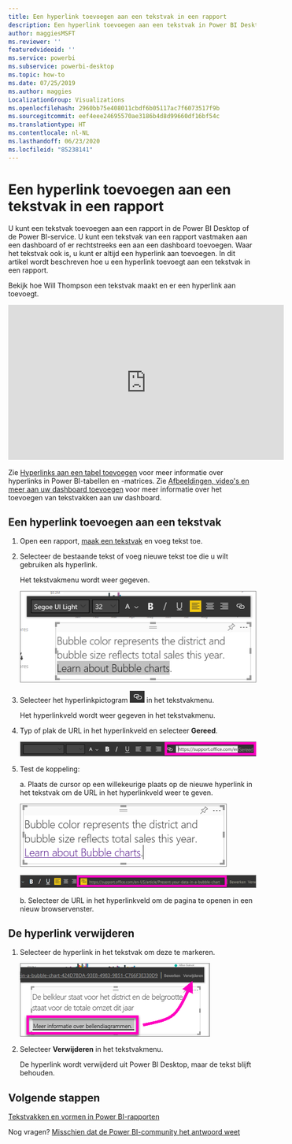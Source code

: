 ```yaml
---
title: Een hyperlink toevoegen aan een tekstvak in een rapport
description: Een hyperlink toevoegen aan een tekstvak in Power BI Desktop en de Power BI-service
author: maggiesMSFT
ms.reviewer: ''
featuredvideoid: ''
ms.service: powerbi
ms.subservice: powerbi-desktop
ms.topic: how-to
ms.date: 07/25/2019
ms.author: maggies
LocalizationGroup: Visualizations
ms.openlocfilehash: 2960bb75e408011cbdf6b05117ac7f6073517f9b
ms.sourcegitcommit: eef4eee24695570ae3186b4d8d99660df16bf54c
ms.translationtype: HT
ms.contentlocale: nl-NL
ms.lasthandoff: 06/23/2020
ms.locfileid: "85238141"
---
```

# <a name="add-a-hyperlink-to-a-text-box-in-a-report"></a>Een hyperlink toevoegen aan een tekstvak in een rapport
U kunt een tekstvak toevoegen aan een rapport in de Power BI Desktop of de Power BI-service. U kunt een tekstvak van een rapport vastmaken aan een dashboard of er rechtstreeks een aan een dashboard toevoegen. Waar het tekstvak ook is, u kunt er altijd een hyperlink aan toevoegen. In dit artikel wordt beschreven hoe u een hyperlink toevoegt aan een tekstvak in een rapport. 


Bekijk hoe Will Thompson een tekstvak maakt en er een hyperlink aan toevoegt. 

<iframe width="560" height="315" src="https://www.youtube.com/embed/_3q6VEBhGew#t=0m55s" frameborder="0" allowfullscreen></iframe>

Zie [Hyperlinks aan een tabel toevoegen](power-bi-hyperlinks-in-tables.md) voor meer informatie over hyperlinks in Power BI-tabellen en -matrices. Zie [Afbeeldingen, video's en meer aan uw dashboard toevoegen](service-dashboard-add-widget.md) voor meer informatie over het toevoegen van tekstvakken aan uw dashboard. 

## <a name="to-add-a-hyperlink-to-a-text-box"></a>Een hyperlink toevoegen aan een tekstvak
1. Open een rapport, [maak een tekstvak](power-bi-reports-add-text-and-shapes.md) en voeg tekst toe. 
2. Selecteer de bestaande tekst of voeg nieuwe tekst toe die u wilt gebruiken als hyperlink. 

   Het tekstvakmenu wordt weer gegeven.
   
   ![Selecteer tekst in het tekstvak](media/service-add-hyperlink-to-text-box/power-bi-hyperlink-new.png)
3. Selecteer het hyperlinkpictogram ![Hyperlinkpictogram](media/service-add-hyperlink-to-text-box/power-bi-hyperlink-icon.png) in het tekstvakmenu.

   Het hyperlinkveld wordt weer gegeven in het tekstvakmenu.

4. Typ of plak de URL in het hyperlinkveld en selecteer **Gereed**.
   
   ![Typ of plak de URL in het hyperlinkveld](media/service-add-hyperlink-to-text-box/power-bi-add-link.png)
5. Test de koppeling:  

   a. Plaats de cursor op een willekeurige plaats op de nieuwe hyperlink in het tekstvak om de URL in het hyperlinkveld weer te geven.  
     
      ![Hyperlink in tekstvak](media/service-add-hyperlink-to-text-box/power-bi-test-link.png)
   
      ![URL in hyperlinkveld](media/service-add-hyperlink-to-text-box/power-bi-hyperlink-edit.png)

   b. Selecteer de URL in het hyperlinkveld om de pagina te openen in een nieuw browservenster.

## <a name="to-remove-the-hyperlink"></a>De hyperlink verwijderen
1. Selecteer de hyperlink in het tekstvak om deze te markeren.
   
     ![De hyperlink verwijderen](media/service-add-hyperlink-to-text-box/power-bi-hyperlink-remove.png)
2. Selecteer **Verwijderen** in het tekstvakmenu. 

   De hyperlink wordt verwijderd uit Power BI Desktop, maar de tekst blijft behouden.

## <a name="next-steps"></a>Volgende stappen
[Tekstvakken en vormen in Power BI-rapporten](power-bi-reports-add-text-and-shapes.md)

Nog vragen? [Misschien dat de Power BI-community het antwoord weet](https://community.powerbi.com/)

